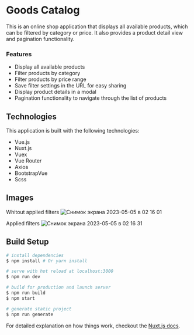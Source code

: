 # Goods Catalog

This is an online shop application that displays all available products, which can be filtered by category or price. It also provides a product detail view and pagination functionality.

### Features
- Display all available products
- Filter products by category
- Filter products by price range
- Save filter settings in the URL for easy sharing
- Display product details in a modal
- Pagination functionality to navigate through the list of products

## Technologies
This application is built with the following technologies:

- Vue.js
- Nuxt.js
- Vuex
- Vue Router
- Axios
- BootstrapVue
- Scss

## Images

Whitout applied filters
![Снимок экрана 2023-05-05 в 02 16 01](https://user-images.githubusercontent.com/31963187/236349888-8067cc2e-6f72-4c25-a85b-4b651f91fdae.png)

Applied filters
![Снимок экрана 2023-05-05 в 02 16 31](https://user-images.githubusercontent.com/31963187/236349922-d9890f6c-877c-44c9-b2e0-d4655ef29ffe.png)


## Build Setup

```bash
# install dependencies
$ npm install # Or yarn install

# serve with hot reload at localhost:3000
$ npm run dev

# build for production and launch server
$ npm run build
$ npm start

# generate static project
$ npm run generate
```

For detailed explanation on how things work, checkout the [Nuxt.js docs](https://github.com/nuxt/nuxt.js).
